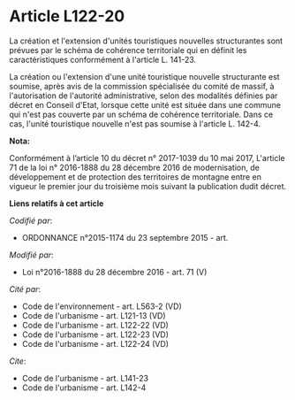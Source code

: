# Article L122-20

La création et l'extension d'unités touristiques nouvelles structurantes sont prévues par le schéma de cohérence territoriale
qui en définit les caractéristiques conformément à l'article L. 141-23. 

La création ou l'extension d'une unité touristique nouvelle structurante est soumise, après avis de la commission spécialisée
du comité de massif, à l'autorisation de l'autorité administrative, selon des modalités définies par décret en Conseil
d'Etat, lorsque cette unité est située dans une commune qui n'est pas couverte par un schéma de cohérence territoriale. Dans
ce cas, l'unité touristique nouvelle n'est pas soumise à l'article L. 142-4.

**Nota:**

Conformément à l’article 10 du décret n° 2017-1039 du 10 mai 2017, L'article 71 de la loi n° 2016-1888 du 28 décembre 2016 de
modernisation, de développement et de protection des territoires de montagne entre en vigueur le premier jour du troisième
mois suivant la publication dudit décret.

**Liens relatifs à cet article**

_Codifié par_:

  - ORDONNANCE n°2015-1174 du 23 septembre 2015 - art.

_Modifié par_:

  - Loi n°2016-1888 du 28 décembre 2016 - art. 71 (V)

_Cité par_:

  - Code de l'environnement - art. L563-2 (VD)
  - Code de l'urbanisme - art. L121-13 (VD)
  - Code de l'urbanisme - art. L122-22 (VD)
  - Code de l'urbanisme - art. L122-23 (VD)
  - Code de l'urbanisme - art. L122-24 (VD)

_Cite_:

  - Code de l'urbanisme - art. L141-23
  - Code de l'urbanisme - art. L142-4
